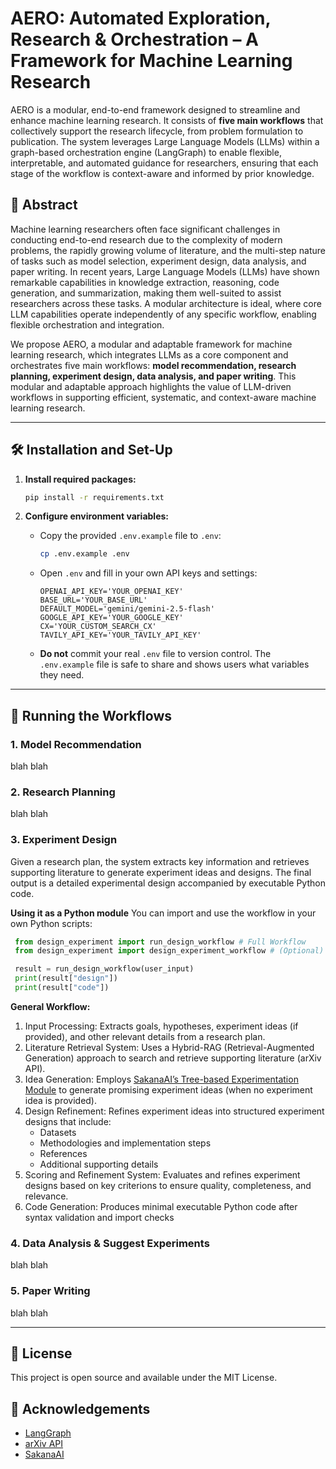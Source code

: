 # AERO: Automated Exploration, Research & Orchestration – A Framework for Machine Learning Research

AERO is a modular, end-to-end framework designed to streamline and enhance machine learning research. It consists of **five main workflows** that collectively support the research lifecycle, from problem formulation to publication. The system leverages Large Language Models (LLMs) within a graph-based orchestration engine (LangGraph) to enable flexible, interpretable, and automated guidance for researchers, ensuring that each stage of the workflow is context-aware and informed by prior knowledge.


## 📝 Abstract
Machine learning researchers often face significant challenges in conducting end-to-end research due to the complexity of modern problems, the rapidly growing volume of literature, and the multi-step nature of tasks such as model selection, experiment design, data analysis, and paper writing. In recent years, Large Language Models (LLMs) have shown remarkable capabilities in knowledge extraction, reasoning, code generation, and summarization, making them well-suited to assist researchers across these tasks. A modular architecture is ideal, where core LLM capabilities operate independently of any specific workflow, enabling flexible orchestration and integration.

We propose AERO, a modular and adaptable framework for machine learning research, which integrates LLMs as a core component and orchestrates five main workflows: **model recommendation, research planning, experiment design, data analysis, and paper writing**. This modular and adaptable approach highlights the value of LLM-driven workflows in supporting efficient, systematic, and context-aware machine learning research.


---

## 🛠️ Installation and Set-Up

1. **Install required packages:**
   ```bash
   pip install -r requirements.txt
   ```

2. **Configure environment variables:**
   - Copy the provided `.env.example` file to `.env`:
     ```bash
     cp .env.example .env
     ```
   - Open `.env` and fill in your own API keys and settings:
     ```
     OPENAI_API_KEY='YOUR_OPENAI_KEY'
     BASE_URL='YOUR_BASE_URL'
     DEFAULT_MODEL='gemini/gemini-2.5-flash'
     GOOGLE_API_KEY='YOUR_GOOGLE_KEY'
     CX='YOUR_CUSTOM_SEARCH_CX'
     TAVILY_API_KEY='YOUR_TAVILY_API_KEY'
     ```
   - **Do not** commit your real `.env` file to version control. The `.env.example` file is safe to share and shows users what variables they need.

---

## 🚀 Running the Workflows

### 1. Model Recommendation
blah blah

### 2. Research Planning
blah blah

### 3. Experiment Design
Given a research plan, the system extracts key information and retrieves supporting literature to generate experiment ideas and designs. The final output is a detailed experimental design accompanied by executable Python code.

**Using it as a Python module**
You can import and use the workflow in your own Python scripts:
   ```python
    from design_experiment import run_design_workflow # Full Workflow 
    from design_experiment import design_experiment_workflow # (Optional) Langgraph Only 

    result = run_design_workflow(user_input)
    print(result["design"])
    print(result["code"])
   ```

**General Workflow:**
1. Input Processing: Extracts goals, hypotheses, experiment ideas (if provided), and other relevant details from a research plan.
2. Literature Retrieval System: Uses a Hybrid-RAG (Retrieval-Augmented Generation) approach to search and retrieve supporting literature (arXiv API).
3. Idea Generation: Employs [SakanaAI’s Tree-based Experimentation Module](https://github.com/SakanaAI/treequest) to generate promising experiment ideas (when no experiment idea is provided).
4. Design Refinement: Refines experiment ideas into structured experiment designs that include:
   - Datasets
   - Methodologies and implementation steps
   - References
   - Additional supporting details
5. Scoring and Refinement System: Evaluates and refines experiment designs based on key criterions to ensure quality, completeness, and relevance.
6. Code Generation: Produces minimal executable Python code after syntax validation and import checks 


### 4. Data Analysis & Suggest Experiments
blah blah

### 5. Paper Writing
blah blah

---


## 📄 License
This project is open source and available under the MIT License.


## 🤝 Acknowledgements
- [LangGraph](https://github.com/langchain-ai/langgraph)
- [arXiv API](https://arxiv.org/help/api/index)
- [SakanaAI](https://sakana.ai/)
